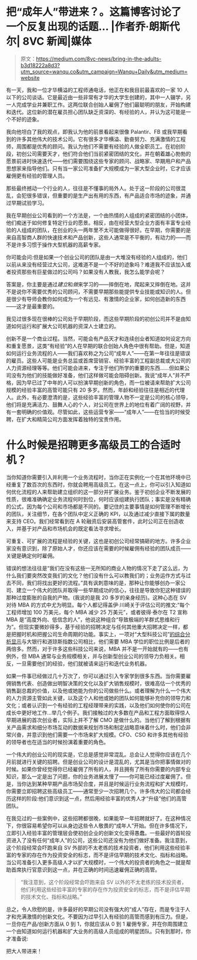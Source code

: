 # 把“成年人”带进来？。这篇博客讨论了一个反复出现的话题… |作者乔·朗斯代尔| 8VC 新闻|媒体

> 原文：<https://medium.com/8vc-news/bring-in-the-adults-b3d18222a8d3?utm_source=wanqu.co&utm_campaign=Wanqu+Daily&utm_medium=website>

有一天，我和一位才华横溢的工程师通电话，他正在和我目前最喜欢的一家 10 人以下的公司谈话。它是最近由一些非常有才华的大学生创建的，其中一人辍学，另一人完成学业并兼职工作。这两位联合创始人雇佣了他们最聪明的朋友，开始构建和迭代。这位新的潜在雇员担心团队缺乏资深的、有经验的人，并认为这可能是一个不好的迹象。

我向他坦白了我的观点，即我认为他的前景看起来很像 Palantir、FB 或我早期看到的许多其他伟大的技术公司。它有很多才华横溢、勤奋努力、充满激情的工程师，周围都是优秀的顾问。我认为他们不需要有经验的人做全职员工。在初创阶段，初创公司需要天才，他们符合他们当前紧密团结的文化，并在朝着雄心勃勃的愿景前进时快速迭代——他们需要围绕这些专家的顾问、战略家、早期用户和产品思想家来指导他们。只有当一家公司准备扩大规模成为一家大型企业时，它才应该雇佣更有经验的管理人员。

那些最终撼动一个行业的人，往往是不懂事的局外人。处于这一阶段的公司很混乱，会犯很多错误，但重要的是生产出有用的东西，有产品适合市场的迹象，并通过早期试验学习。

我在早期创业公司看到的一个方法是，一个由热情的人组成的紧密团结的小团体，他们痴迷于如何修复特定行业的愿景。相反，由在经营大型企业方面有丰富专业经验的人组成的团队，在创业的头一两年里不太可能做得很好。在早期，你需要的是来自高智商人群的快速技术和产品创新，这些人通常是不平衡的，有动力的——而不是许多习惯于操作大型机器的高薪专家。

你可能会问:但是如果一个创业公司的团队是由一大堆没有经验的人组成的，他们以前从来没有经营过大公司，这难道不是一个不好的迹象吗？难道我不应该加入或者投资那些有巨星做过的公司吗？如果没有人教我，我怎么能学会呢？

答案是，你主要是通过*建立*和*做*来学习的——摔倒在地，爬起来又摔倒在地。这并不是说你不需要优秀的公司顾问，不需要早期那些能提供专业技能或知识的人。但是很少有导师会教你如何成为一个有远见、有激情的企业家，如何创造新的东西——这才是最重要的。

我见过很多现在很棒的公司处于早期阶段，而这些早期阶段的初创公司并不是由知道如何运行和扩展大公司机器的资深人士建立的。

创新不是一个商业过程。当然，可能会有产品天才和连续创业者知道如何设定方向和重复愿景，这类“有经验”的人在早期的联合创始人角色中很有帮助。但是，知道如何运行业务流程的人——我们喜欢称之为公司“成年人”——在第一年往往是错误的雇员。这些人可能是业务总监或首席营销官、经验丰富的工程副总裁或大公司的人力资源经理等等。他们可能会进来，专注于他们所学的重要的东西……但如果公司没有为他们的技能做好准备，他们这样做可能会阻碍创新。我说“成年人”并不严格，因为早已过了中年的人可以扮演早期创新的角色，而一位被请来帮助扩大公司规模的经验丰富的高管可能只有 20 多岁。然而，年龄和经验往往是相近的代理人。此外，有必要澄清的是，这些经验丰富的管理人物不一定是公司的核心领导，他们将是充满活力、鼓舞人心的个人，对公司在世界上的地位有着广阔的视野，并有一套明确的价值观。尽管如此，这些运营专家——“成年人”——在恰当的时候受聘，在扩大和精简公司方面发挥着独特的宝贵作用。

# 什么时候是招聘更多高级员工的合适时机？

当你知道你需要引入并利用一个业务流程时，当你正在实例化一个在其他环境中已经重复了数百次的东西时，你就会聘用高级员工。在这一点上，你可以引入知道如何优化流程的人来帮助建立组织的这一部分并扩展业务。鉴于初创企业不断发展的性质，很难准确确定业务流程何时到位，何时应该组建执行团队；事实是没有精确的公式，因为每个公司和市场都是不同的。要记住的主要事情是如何管理不断增长的团队，关注细节，在各个团队中定义正确的 KPI，以及通过减少直接下属的数量来支持 CEO。我们经常看到在 A 轮融资后安装高管套件，此时公司正在创造收入，并基于对产品和市场机会的既定看法寻求增长。

可重复、可扩展的流程是经验的关键，这也是初创公司经常搞砸的地方。许多企业家没有意识到，除了原始人才，你还应该在需要的时候雇佣有经验的团队成员——关键是确定何时雇佣。

错误的想法往往是“我们在没有这些一无所知的商业人物的情况下走了这么远，为什么我们要突然改变我们的文化？他们没有什么可以教我们的；业务运作方式与过去不同，我们将找出更好的流程。”具有讽刺意味的是，那种让你能够创办一家公司、建立一个伟大的团队并取得一些早期成功的信心，往往是导致你犯这种错误的那种过度膨胀的自我的产物。(我说的是我 20 多岁的亲身经历)。这种心态在 SV 对待 MBA 的方式中尤为明显。每个人都记得盖伊·川崎关于评估公司的推文:“每个工程师增加 100 万美元，每个 MBA 减少 25 万美元”，或者彼得·泰尔在 T2 宣称 MBA 是“高度外向、低信念的人”，他说这种组合“导致极端的羊群式思维和行为”。但现实要微妙得多，基于经验的招聘决定与任何其他重大招聘决定一样，都是把握时机和把握公司生命周期的功能。事实上，一项对“大型科技公司”[的综合分析显示](https://tapwage.com/article/3519/sheryl-sandberg-is-wrong-silicon-valley-wants-mbas)与大银行和道琼斯指数公司相比，他们需要 MBA 学位的职位比例是后者的两倍多。然而，对于许多这些科技公司来说，MBA 并不是一开始就有的——也有例外，但 MBA 通常与业务规模相关，并与创新型创业公司的领导力负相关。相反，一旦需要他们的经验，他们就被请来运行和迭代业务机器。

如果一件事已经做过几十万次了，你可以通过引入专家学到很多东西。当你需要雇佣销售代表、创造做出明智决策的文化以及扩大销售规模时，很难高估一个优秀的销售副总裁的价值，以及他或她能为你的公司做些什么。或者理解为什么一个伟大的人力资源主管如此关键，以及这个人和他或她的团队如何能够补充你的领导力和文化；或者认识到一个有经验的工程经理带来的实践，以及他们如何使你的公司在成长中更好地工作…举几个例子。我们接触过的大多数在产品和工程方面取得惊人早期进展的首次创业者，实际上并不了解 CMO 是做什么的。当他们了解到根据有关产品需求和细分市场互动的数据来规划市场和制定战略意味着什么时，他们会非常兴奋，并意识到他们需要一个市场来扩大规模。CFO、CSO 和许多其他有经验的领导者也在适当的时候扮演着重要的角色。

一个伟大的创业公司的现实是，它总是感觉非常混乱。总会让人觉得你应该在几个月前就进行关键的招聘。但是创业公司的设计是混乱的，尤其是当你把事情做对的时候。如果你曾经觉得你已经雇佣了所有的人，并且拥有了所有你需要的内部专业知识，那么一定是出了问题，你的业务进展太慢了——你可能已经过度雇佣了。但是，当你达到某种早期产品市场契合度，并且是时候运行业务流程和扩大规模时，你需要立即招聘这些高级员工——通常至少一次招聘几个。许多伟大的公司都会经历这样的阶段:他们意识到这一点，然后用经验丰富的优秀人才“升级”他们的高管团队。

在我见过的一些案例中，这些招聘都很晚，如果能早一年招聘就好了。在这种情况下，你很容易希望你可以从身边这些令人敬畏的“成年人”开始。但在许多情况下，立即引入经验丰富的管理层会使初创企业的创新文化变得愚蠢。一些最好的首轮投资进入了没有任何“成年人”的公司，这些公司还没有为他们做好准备。我注意到，这个阶段经常会吓跑来自 SV 外部的不太老练的技术投资者，他们利用这些经验丰富的专家的存在作为投资安全的标志，而不是评估早期的技术文化、指标和战略。当公司准备引入更多高级人才以扩大规模时，一个伟大的投资者的角色之一就是帮助首席执行官意识到这一点，并在正确的时间迅速雇佣正确的高管。

> “我注意到，这个阶段经常会吓跑来自 SV 以外的不太老练的技术投资者，他们利用这些经验丰富的专家的存在作为投资安全的标志，而不是评估早期的技术文化、指标和战略。”

总之，令人欣慰的是，许多最好的早期公司没有强大的“成人”存在，而是专注于人才和充满激情的创新文化。不要因为过早引入有经验的高管而感到有压力。但是，一旦你在产品/创新方面从 0 到 1，你就应该从 0 到 1 雇佣专家，并在你周围建立一个由知道如何运行机器和扩大业务的高级人员组成的明星团队。只有到那时，你才准备说:

把大人带进来！